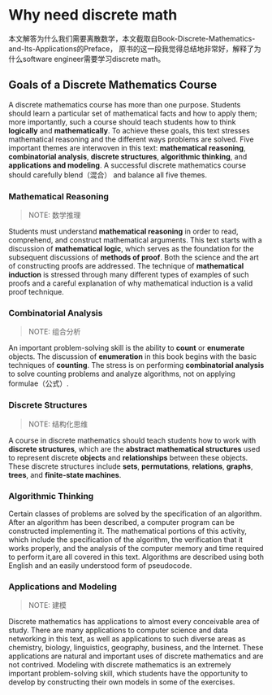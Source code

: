 # Why need discrete math

本文解答为什么我们需要离散数学，本文截取自Book-Discrete-Mathematics-and-Its-Applications的Preface， 原书的这一段我觉得总结地非常好，解释了为什么software engineer需要学习discrete math。

## Goals of a Discrete Mathematics Course

A discrete mathematics course has more than one purpose. Students should learn a particular set of mathematical facts and how to apply them; more importantly, such a course should teach students how to think **logically** and **mathematically**. To achieve these goals, this text stresses mathematical reasoning and the different ways problems are solved. Five important themes are interwoven in this text: **mathematical reasoning**, **combinatorial analysis**, **discrete structures**, **algorithmic thinking**, and **applications and modeling**. A successful discrete mathematics course should carefully blend（混合） and balance all five themes.

### Mathematical Reasoning

> NOTE: 数学推理

Students must understand **mathematical reasoning** in order to read, comprehend, and construct mathematical arguments. This text starts with a discussion of **mathematical logic**, which serves as the foundation for the subsequent discussions of **methods of proof**. Both the science and the art of constructing proofs are addressed. The technique of **mathematical induction** is stressed through many different types of examples of such proofs and a careful explanation of why mathematical induction is a valid proof technique.

### Combinatorial Analysis

> NOTE: 组合分析

An important problem-solving skill is the ability to **count** or **enumerate** objects. The discussion of **enumeration** in this book begins with the basic techniques of **counting**. The stress is on performing **combinatorial analysis** to solve counting problems and analyze algorithms, not on applying formulae（公式）.

### Discrete Structures

> NOTE: 结构化思维

A course in discrete mathematics should teach students how to work with **discrete structures**, which are the **abstract mathematical structures** used to represent discrete **objects** and **relationships** between these objects. These discrete structures include **sets**, **permutations**, **relations**, **graphs**, **trees**, and **finite-state machines**.

### Algorithmic Thinking

Certain classes of problems are solved by the specification of an algorithm. After an algorithm has been described, a computer program can be constructed implementing it. The mathematical portions of this activity, which include the specification of the algorithm, the verification that it works properly, and the analysis of the computer memory and time required to perform it,are all covered in this text. Algorithms are described using both English and an easily understood form of pseudocode.

### Applications and Modeling

> NOTE: 建模

Discrete mathematics has applications to almost every conceivable area of study. There are many applications to computer science and data networking in this text, as well as applications to such diverse areas as chemistry, biology, linguistics, geography, business, and the Internet. These applications are natural and important uses of discrete mathematics and are not contrived. Modeling with discrete mathematics is an extremely important problem-solving skill, which students have the opportunity to develop by constructing their own models in some of the exercises.

